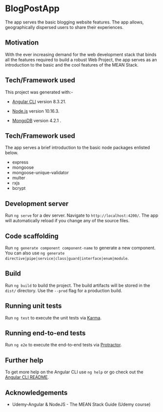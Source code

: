 # BlogPostApp

The app serves the basic blogging website features. The app allows, geographically dispersed users to share their experiences.

## Motivation

With the ever increasing demand for the web development stack that binds all the features required to build a robust Web Project, the app serves as an introduction to the basic and the cool features of the MEAN Stack. 

## Tech/Framework used

This project was generated with:-
- [Angular CLI](https://github.com/angular/angular-cli) version 8.3.21.

- [Node.js](https://nodejs.org/docs/latest-v10.x/api/) version 10.16.3.

- [MongoDB](https://docs.mongodb.com/manual/) version 4.2.1 .

## Tech/Framework used

The app serves a brief introduction to the basic node packages enlisted below.
- express
- mongoose
- mongoose-unique-validator
- multer
- rxjs
- bcrypt

## Development server

Run `ng serve` for a dev server. Navigate to `http://localhost:4200/`. The app will automatically reload if you change any of the source files.

## Code scaffolding

Run `ng generate component component-name` to generate a new component. You can also use `ng generate directive|pipe|service|class|guard|interface|enum|module`.

## Build

Run `ng build` to build the project. The build artifacts will be stored in the `dist/` directory. Use the `--prod` flag for a production build.

## Running unit tests

Run `ng test` to execute the unit tests via [Karma](https://karma-runner.github.io).

## Running end-to-end tests

Run `ng e2e` to execute the end-to-end tests via [Protractor](http://www.protractortest.org/).

## Further help

To get more help on the Angular CLI use `ng help` or go check out the [Angular CLI README](https://github.com/angular/angular-cli/blob/master/README.md).

## Acknowledgements

- Udemy-Angular & NodeJS - The MEAN Stack Guide (Udemy course)
